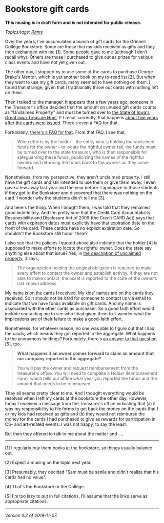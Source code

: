 Bookstore gift cards
====================

**This musing is in draft form and is not intended for public release.**

*Topics/tags: [Rants](index-rants)*

Over the years, I've accumulated a bunch of gift cards for the
Grinnell College Bookstore.  Some are those that my kids received
as gifts and they then exchanged with me [1].  Some people gave to
me (although I don't recall why).  Others are those I purchased to
give out as prizes for various class events and have not yet given
out.

The other day, I stopped by to use some of the cards to purchase George
Drake's _Mentor_, which is yet another book on my to-read list [2].
But when they went to use my gift cards, many seemed to have nothing
on them.  I found that strange, given that I traditionally throw
out cards with nothing left on them.

Then I talked to the manager.  It appears that a few years ago,
someone in the Treasurer's office decided that the amount on unused
gift cards counts as "Unclaimed Property" and must be turned over
to [the State of Iowa's Great Iowa Treasure
Hunt](https://greatiowatreasurehunt.gov/).  If I recall correctly,
that happens [about five years after the cards were
issued](https://greatiowatreasurehunt.gov/app/gift-cards).  There's
even a FAQ for that.

Fortunately, [there's a FAQ for
that](https://greatiowatreasurehunt.gov/app/faq-report).  From that
FAQ, I see that,

>  When efforts by the holder - the entity who is holding the unclaimed funds for the owner - to locate the rightful owner fail, the funds must be turned over to the state treasurer, who is then responsible for safeguarding these funds, publicizing the names of the rightful owners and returning the funds back to the owners as they come forward. 

Nonetheless, from my perspective, they aren't unclaimed property.
I still have the gift cards and still intended to use them or give
them away.  I even gave a few away last year and the year before.
I apologize to those students if they got to the Bookstore and
discovered that there was nothing on the card.  I wonder why the
students didn't tell me [3].

And here's the thing.  When I bought them, I was told that they
remained good indefinitely.  And I'm pretty sure that the Credit
Card Accountability Responsibility and Disclosure Act of 2009 (the
Credit CARD Act) says that cards with expiration dates must explicitly
have that expiration date on the front of the card.  These cardds
have no explicit expiration date, So shouldn't the Bookstore still
honor them?

I also see that the policies I quoted above also indicate that the holder [4]
is supposed to make efforts to locate the rightful owner.  Does the state
say anything else about that issue?  Yes, in [the description of 
unclaimed property](https://greatiowatreasurehunt.gov/app/what-is-ucp),
it says,

> The organization holding the original obligation is required to make every effort to contact the owner and establish activity. If they are not able to make contact, the asset is reported to the state of the owner’s last known address. 

My name is on the cards I received.  My kids' names are on the cards
they received.  So it should not be hard for someone to contact us
via email to indicate that we have funds available on gift cards.
And my name is associated with the other cards as purchaser.  So a
good faith effort would include contacting me to see who I had given
them to.  I wonder what the implications are of their failure to make
a good-faith effort.

Nonetheless, for whatever reason, no one was able to figure out that
I had the cards, which means they got reported in the aggregate.  What 
happens to the anonymous holdings?  Fortunately, there's [an
answer to that question](https://greatiowatreasurehunt.gov/app/faq-report#claim-aggregate) [5], too.

>  **What happens if an owner comes forward to claim an amount that our company reported in the aggregate?**

> You will pay the owner and request reimbursement from the treasurer's office. You will need to complete a Holder Reimbursement Form, which tells our office what year you reported the funds and the amount that needs to be reimbursed. 

Thay all seems pretty clear to me.  And I thought everything would be
resolved when I left my cards at the bookstore the other day.  However,
today I received a message from the Treasurer's office indicating that
(a) it was my responsibility to file forms to get back the money on the
cards that I or my kids had received as gifts and (b) they would not
reimburse the money for the cards I had purchased to give as rewards
for participation in CS- and art-related events.  I was not happy, to say
the least.

But then they offered to talk to me about the matter and ....

---

[1] I regularly buy them books at the bookstore, so things usually balance
out.

[2] Expect a musing on the topic next year.

[3] Presumably, they decided "Sam must be senile and didn't realize
that his cards had no value".

[4] That's the Bookstore or the College.

[5] I'm too lazy to put in full citations.  I'll assume that the links
serve as appropriate citations.

---

*Version 0.2 of 2019-11-07.*
